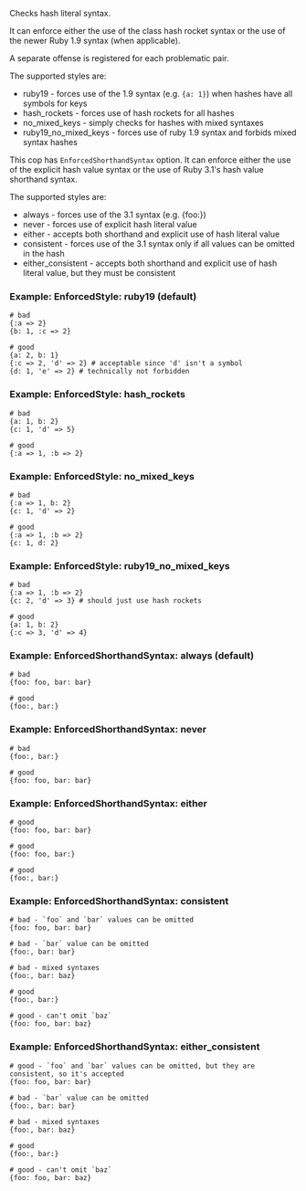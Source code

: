 Checks hash literal syntax.

It can enforce either the use of the class hash rocket syntax or
the use of the newer Ruby 1.9 syntax (when applicable).

A separate offense is registered for each problematic pair.

The supported styles are:

* ruby19 - forces use of the 1.9 syntax (e.g. `{a: 1}`) when hashes have
all symbols for keys
* hash_rockets - forces use of hash rockets for all hashes
* no_mixed_keys - simply checks for hashes with mixed syntaxes
* ruby19_no_mixed_keys - forces use of ruby 1.9 syntax and forbids mixed
syntax hashes

This cop has `EnforcedShorthandSyntax` option.
It can enforce either the use of the explicit hash value syntax or
the use of Ruby 3.1's hash value shorthand syntax.

The supported styles are:

* always - forces use of the 3.1 syntax (e.g. {foo:})
* never - forces use of explicit hash literal value
* either - accepts both shorthand and explicit use of hash literal value
* consistent - forces use of the 3.1 syntax only if all values can be omitted in the hash
* either_consistent - accepts both shorthand and explicit use of hash literal value,
                        but they must be consistent

### Example: EnforcedStyle: ruby19 (default)
    # bad
    {:a => 2}
    {b: 1, :c => 2}

    # good
    {a: 2, b: 1}
    {:c => 2, 'd' => 2} # acceptable since 'd' isn't a symbol
    {d: 1, 'e' => 2} # technically not forbidden

### Example: EnforcedStyle: hash_rockets
    # bad
    {a: 1, b: 2}
    {c: 1, 'd' => 5}

    # good
    {:a => 1, :b => 2}

### Example: EnforcedStyle: no_mixed_keys
    # bad
    {:a => 1, b: 2}
    {c: 1, 'd' => 2}

    # good
    {:a => 1, :b => 2}
    {c: 1, d: 2}

### Example: EnforcedStyle: ruby19_no_mixed_keys
    # bad
    {:a => 1, :b => 2}
    {c: 2, 'd' => 3} # should just use hash rockets

    # good
    {a: 1, b: 2}
    {:c => 3, 'd' => 4}

### Example: EnforcedShorthandSyntax: always (default)

    # bad
    {foo: foo, bar: bar}

    # good
    {foo:, bar:}

### Example: EnforcedShorthandSyntax: never

    # bad
    {foo:, bar:}

    # good
    {foo: foo, bar: bar}

### Example: EnforcedShorthandSyntax: either

    # good
    {foo: foo, bar: bar}

    # good
    {foo: foo, bar:}

    # good
    {foo:, bar:}

### Example: EnforcedShorthandSyntax: consistent

    # bad - `foo` and `bar` values can be omitted
    {foo: foo, bar: bar}

    # bad - `bar` value can be omitted
    {foo:, bar: bar}

    # bad - mixed syntaxes
    {foo:, bar: baz}

    # good
    {foo:, bar:}

    # good - can't omit `baz`
    {foo: foo, bar: baz}

### Example: EnforcedShorthandSyntax: either_consistent

    # good - `foo` and `bar` values can be omitted, but they are consistent, so it's accepted
    {foo: foo, bar: bar}

    # bad - `bar` value can be omitted
    {foo:, bar: bar}

    # bad - mixed syntaxes
    {foo:, bar: baz}

    # good
    {foo:, bar:}

    # good - can't omit `baz`
    {foo: foo, bar: baz}